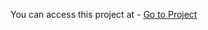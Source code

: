 You can access this project at - <a href="bhuvneshdev.com/javascript30/02-JS-and-CSS-Clock"> Go to Project </a>
